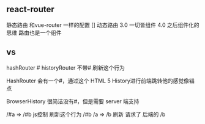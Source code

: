 ## react-router
  静态路由 和vue-router 一样的配置 []
  动态路由 3.0
  一切皆组件
  4.0 之后组件化的思维 路由也是一个组件

## vs
  hashRouter #
  historyRouter 不带#
  刷新这个行为

  HashRouter 会有一个#，通过这个
   HTML 5 History进行前端跳转他的感觉像锚点

  BrowserHistory 很简洁没有#，但是需要 server 端支持

  /#a => /#b js控制 刷新这个行为 /#b
  /a => /b 刷新 请求了 后端的 /b
  
